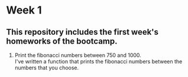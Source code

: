# Week 1

## This repository includes the first week's homeworks of the bootcamp.

1. Print the fibonacci numbers between 750 and 1000.\
I've written a function that prints the fibonacci numbers between the numbers that you choose.